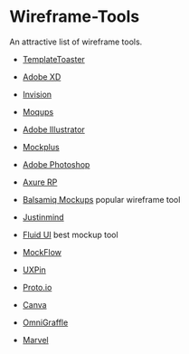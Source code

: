 # Wireframe-Tools
An attractive list of wireframe tools.

- [TemplateToaster](https://templatetoaster.com/website-wireframe-tool)

- [Adobe XD](https://www.adobe.com/in/products/xd.html?red=a#)

- [Invision](https://www.invisionapp.com/)

- [Moqups](https://moqups.com/)

- [Adobe Illustrator](https://www.adobe.com/in/products/illustrator.html?red=a)

- [Mockplus](https://www.mockplus.com/)

- [Adobe Photoshop](https://www.adobe.com/in/products/photoshop.html?red=a)

- [Axure RP](https://www.axure.com/)

- [Balsamiq Mockups](https://balsamiq.com/) popular wireframe tool

- [Justinmind ](https://www.justinmind.com/)

- [Fluid UI](https://www.fluidui.com/) best mockup tool

- [MockFlow](https://mockflow.com/)

- [UXPin](https://www.uxpin.com/)

- [Proto.io](https://proto.io/)

- [Canva](https://www.canva.com/?irgwc=1&utm_medium=affiliate&utm_source=Param&clickId=Qi%3AWsGS9TxyOUQF0M-0V7wD0UkiSkq05NXZjXo0)

- [OmniGraffle](https://www.omnigroup.com/omnigraffle)

- [Marvel](https://marvelapp.com/)
